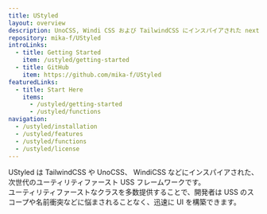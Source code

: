 ```yaml
---
title: UStyled
layout: overview
description: UnoCSS, Windi CSS および TailwindCSS にインスパイアされた next-generation ユーティリティファースト USS フレームワーク
repository: mika-f/UStyled
introLinks:
  - title: Getting Started
    item: /ustyled/getting-started
  - title: GitHub
    item: https://github.com/mika-f/UStyled
featuredLinks:
  - title: Start Here
    items:
      - /ustyled/getting-started
      - /ustyled/functions
navigation:
  - /ustyled/installation
  - /ustyled/features
  - /ustyled/functions
  - /ustyled/license
---
```


UStyled は TailwindCSS や UnoCSS、 WindiCSS などにインスパイアされた、次世代のユーティリティファースト USS フレームワークです。  
ユーティリティファーストなクラスを多数提供することで、開発者は USS のスコープや名前衝突などに悩まされることなく、迅速に UI を構築できます。
